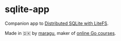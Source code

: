 # sqlite-app

Companion app to [Distributed SQLite with LiteFS](https://www.golang.dk/articles/distributed-sqlite-with-litefs).

Made in 🇩🇰 by [maragu](https://www.maragu.dk), maker of [online Go courses](https://www.golang.dk/).

